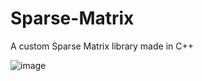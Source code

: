 # Sparse-Matrix
A custom Sparse Matrix library made in C++


![image](https://user-images.githubusercontent.com/79022138/130335206-3df115a6-86fe-4aa4-a419-6fd6ae314bef.png)



